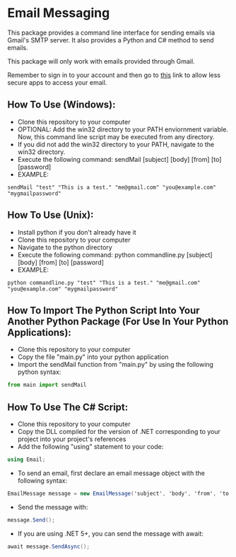 # Email Messaging
This package provides a command line interface for sending emails via Gmail's SMTP server. It also provides a Python and C# method to send emails.

This package will only work with emails provided through Gmail.

Remember to sign in to your account and then go to [this](https://myaccount.google.com/lesssecureapps?pli=1) link to allow less secure apps to access your email.

## How To Use (Windows):
- Clone this repository to your computer
- OPTIONAL: Add the win32 directory to your PATH enviornment variable. Now, this command line script may be executed from any directory.
- If you did not add the win32 directory to your PATH, navigate to the win32 directory.
- Execute the following command: sendMail [subject] [body] [from] [to] [password]
- EXAMPLE:
```shell
sendMail "test" "This is a test." "me@gmail.com" "you@example.com" "mygmailpassword"
```


## How To Use (Unix):
- Install python if you don't already have it
- Clone this repository to your computer
- Navigate to the python directory
- Execute the following command: python commandline.py [subject] [body] [from] [to] [password]
- EXAMPLE:
```shell 
python commandline.py "test" "This is a test." "me@gmail.com" "you@example.com" "mygmailpassword"
```

## How To Import The Python Script Into Your Another Python Package (For Use In Your Python Applications):
- Clone this repository to your computer
- Copy the file "main.py" into your python application
- Import the sendMail function from "main.py" by using the following python syntax: 
```python
from main import sendMail
```

## How To Use The C# Script:
- Clone this repository to your computer
- Copy the DLL compiled for the version of .NET corresponding to your project into your project's references
- Add the following "using" statement to your code: 
```c#
using Email;
```
- To send an email, first declare an email message object with the following syntax: 
```c#
EmailMessage message = new EmailMessage('subject', 'body', 'from', 'to', 'password');
```
- Send the message with:
```c#
message.Send();
```
- If you are using .NET 5+, you can send the message with await:
```c#
await message.SendAsync();
```
